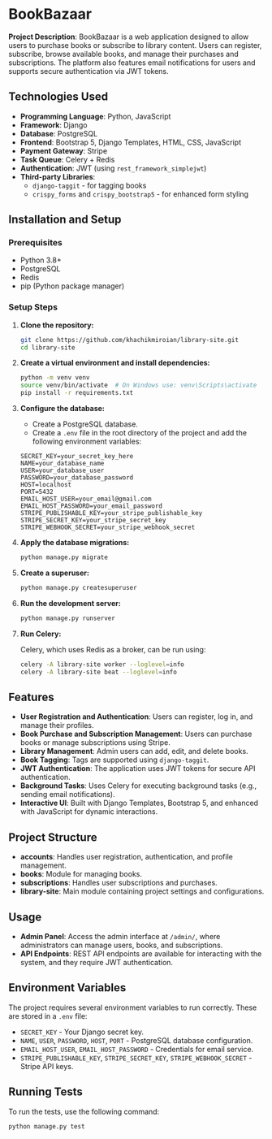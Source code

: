 # BookBazaar

**Project Description**: BookBazaar is a web application designed to allow users to purchase books or subscribe to library content. Users can register, subscribe, browse available books, and manage their purchases and subscriptions. The platform also features email notifications for users and supports secure authentication via JWT tokens.

## Technologies Used

- **Programming Language**: Python, JavaScript
- **Framework**: Django
- **Database**: PostgreSQL
- **Frontend**: Bootstrap 5, Django Templates, HTML, CSS, JavaScript
- **Payment Gateway**: Stripe
- **Task Queue**: Celery + Redis
- **Authentication**: JWT (using `rest_framework_simplejwt`)
- **Third-party Libraries**:
  - `django-taggit` - for tagging books
  - `crispy_forms` and `crispy_bootstrap5` - for enhanced form styling

## Installation and Setup

### Prerequisites

- Python 3.8+
- PostgreSQL
- Redis
- pip (Python package manager)

### Setup Steps

1. **Clone the repository:**

    ```bash
    git clone https://github.com/khachikmiroian/library-site.git
    cd library-site
    ```

2. **Create a virtual environment and install dependencies:**

    ```bash
    python -m venv venv
    source venv/bin/activate  # On Windows use: venv\Scripts\activate
    pip install -r requirements.txt
    ```

3. **Configure the database:**

   - Create a PostgreSQL database.
   - Create a `.env` file in the root directory of the project and add the following environment variables:

    ```env
    SECRET_KEY=your_secret_key_here
    NAME=your_database_name
    USER=your_database_user
    PASSWORD=your_database_password
    HOST=localhost
    PORT=5432
    EMAIL_HOST_USER=your_email@gmail.com
    EMAIL_HOST_PASSWORD=your_email_password
    STRIPE_PUBLISHABLE_KEY=your_stripe_publishable_key
    STRIPE_SECRET_KEY=your_stripe_secret_key
    STRIPE_WEBHOOK_SECRET=your_stripe_webhook_secret
    ```

4. **Apply the database migrations:**

    ```bash
    python manage.py migrate
    ```

5. **Create a superuser:**

    ```bash
    python manage.py createsuperuser
    ```

6. **Run the development server:**

    ```bash
    python manage.py runserver
    ```

7. **Run Celery:**

    Celery, which uses Redis as a broker, can be run using:

    ```bash
    celery -A library-site worker --loglevel=info
    celery -A library-site beat --loglevel=info
    ```

## Features

- **User Registration and Authentication**: Users can register, log in, and manage their profiles.
- **Book Purchase and Subscription Management**: Users can purchase books or manage subscriptions using Stripe.
- **Library Management**: Admin users can add, edit, and delete books.
- **Book Tagging**: Tags are supported using `django-taggit`.
- **JWT Authentication**: The application uses JWT tokens for secure API authentication.
- **Background Tasks**: Uses Celery for executing background tasks (e.g., sending email notifications).
- **Interactive UI**: Built with Django Templates, Bootstrap 5, and enhanced with JavaScript for dynamic interactions.

## Project Structure

- **accounts**: Handles user registration, authentication, and profile management.
- **books**: Module for managing books.
- **subscriptions**: Handles user subscriptions and purchases.
- **library-site**: Main module containing project settings and configurations.

## Usage

- **Admin Panel**: Access the admin interface at `/admin/`, where administrators can manage users, books, and subscriptions.
- **API Endpoints**: REST API endpoints are available for interacting with the system, and they require JWT authentication.

## Environment Variables

The project requires several environment variables to run correctly. These are stored in a `.env` file:

- `SECRET_KEY` - Your Django secret key.
- `NAME`, `USER`, `PASSWORD`, `HOST`, `PORT` - PostgreSQL database configuration.
- `EMAIL_HOST_USER`, `EMAIL_HOST_PASSWORD` - Credentials for email service.
- `STRIPE_PUBLISHABLE_KEY`, `STRIPE_SECRET_KEY`, `STRIPE_WEBHOOK_SECRET` - Stripe API keys.

## Running Tests

To run the tests, use the following command:

```bash
python manage.py test
